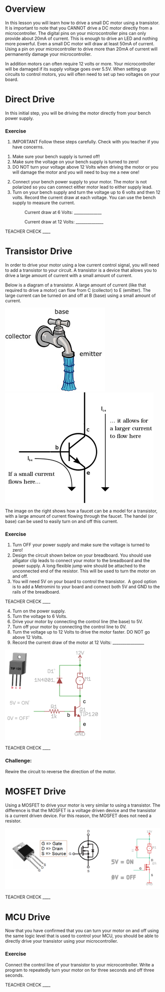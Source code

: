 # Overview

In this lesson you will learn how to drive a small DC motor using a transistor. It is important to note that you CANNOT drive a DC motor directly from a microcontroller. The digital pins on your microcontroller pins can only provide about 20mA of current. This is enough to drive an LED and nothing more powerful. Even a small DC motor will draw at least 50mA of current. Using a pin on your microcontroller to drive more than 20mA of current will permanently damage your microcontroller.

In addition motors can often require 12 volts or more. Your microcontroller will be damaged if its supply voltage goes over 5.5V. When setting up circuits to control motors, you will often need to set up two voltages on your board.

# Direct Drive

In this initial step, you will be driving the motor directly from your bench power supply.

### Exercise

1.  IMPORTANT Follow these steps carefully. Check with you teacher if you have concerns.

<!-- end list -->

1.  Make sure your bench supply is turned off\!
2.  Make sure the voltage on your bench supply is turned to zero\!
3.  DO NOT turn your voltage above 12 Volts when driving the motor or you will damage the motor and you will need to buy me a new one\!

<!-- end list -->

2.  Connect your bench power supply to your motor. The motor is not polarized so you can connect either motor lead to either supply lead.
3.  Turn on your bench supply and turn the voltage up to 6 volts and then 12 volts. Record the current draw at each voltage. You can use the bench supply to measure the current.

                Current draw at 6 Volts: \_\_\_\_\_\_\_\_\_\_\_\_\_\_

                Current draw at 12 Volts: \_\_\_\_\_\_\_\_\_\_\_\_\_\_

TEACHER CHECK \_\_\_\_

# Transistor Drive

In order to drive your motor using a low current control signal, you will need to add a transistor to your circuit. A transistor is a device that allows you to drive a large amount of current with a small amount of current.

Below is a diagram of a transistor. A large amount of current (like that required to drive a motor) can flow from C (collector) to E (emitter). The large current can be turned on and off at B (base) using a small amount of current.

![](images/image91.png)![](images/image105.png)

The image on the right shows how a faucet can be a model for a transistor, with a large amount of current flowing through the faucet. The handel (or base) can be used to easily turn on and off this current.

### Exercise

1.  Turn OFF your power supply and make sure the voltage is turned to zero\!
2.  Design the circuit shown below on your breadboard. You should use alligator clip leads to connect your motor to the breadboard and the power supply. A long flexible jump wire should be attached to the unconnected end of the resistor. This will be used to turn the motor on and off.
3.  You will need 5V on your board to control the transistor.  A good option is to add a Metromini to your board and connect both 5V and GND to the rails of the breadboard.

TEACHER CHECK \_\_\_\_

4.  Turn on the power supply.
5.  Turn the voltage to 6 Volts.
6.  Drive your motor by connecting the control line (the base) to 5V.
7.  Turn off your motor by connecting the control line to 0V.
8.  Turn the voltage up to 12 Volts to drive the motor faster. DO NOT go above 12 Volts.
9.  Record the current draw of the motor at 12 Volts: \_\_\_\_\_\_\_\_\_\_\_\_\_\_\_\_

![](images/image117.png)

TEACHER CHECK \_\_\_\_

### Challenge:

Rewire the circuit to reverse the direction of the motor.

# MOSFET Drive

Using a MOSFET to drive your motor is very similar to using a transistor. The difference is that the MOSFET is a voltage driven device and the transistor is a current driven device. For this reason, the MOSFET does not need a resistor.

![](images/image31.png)

TEACHER CHECK \_\_\_\_

# MCU Drive

Now that you have confirmed that you can turn your motor on and off using the same logic level that is used to control your MCU, you should be able to directly drive your transistor using your microcontroller.

### Exercise

Connect the control line of your transistor to your microcontroller. Write a program to repeatedly turn your motor on for three seconds and off three seconds.

TEACHER CHECK \_\_\_\_
